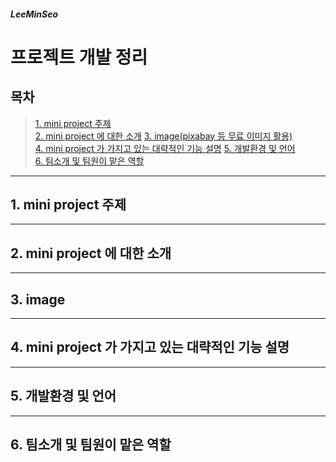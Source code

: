 ##### LeeMinSeo
프로젝트 개발 정리
=============
목차
---
> [1. mini project 주제](#1.-mini-project-주제)    
> [2. mini project 에 대한 소개](#2.-mini-project-에-대한-소개)
> [3. image(pixabay 등 무료 이미지 활용)](#3.-image)  
> [4. mini project 가 가지고 있는 대략적인 기능 설명](#4.-mini-project-가-가지고-있는-대략적인-기능-설명) 
> [5. 개발환경 및 언어](#5.-개발환경-및-언어)  
> [6. 팀소개 및 팀원이 맡은 역할](#6.-팀소개-및-팀원이-맡은-역할)

---
## 1. mini project 주제

---
## 2. mini project 에 대한 소개

---
## 3. image

---
## 4. mini project 가 가지고 있는 대략적인 기능 설명

---
## 5. 개발환경 및 언어

---
## 6. 팀소개 및 팀원이 맡은 역할

